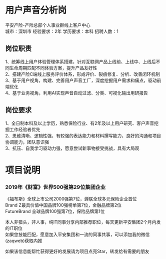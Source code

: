 # 用户声音分析岗
平安产险-产险总部个人事业群线上客户中心  
城市：深圳市 经验要求：2年 学历要求：本科  招聘人数：1

## 岗位职责
1、统筹线上用户体验管理体系搭建，针对互联网产品上线前、上线中、上线后不同生命周期匹配不同体验方案，提升产品友好性   
2、搭建产险C端线上服务评价体系，形成评价、裂痕修复、分析、改善闭环机制   
3、基于用户视角，构建、完善用户声音工厂，深度挖掘用户需求和痛点，驱动前端优化   
4、基于业务视角，利用AI实现声音自动过滤、分类、可视化输出用研报告

## 岗位要求
1、全日制本科及以上学历，熟悉保险行业、有2年及以上用户研究、客户声音挖掘工作经验者优先   
2、思维清晰、逻辑性强，有较强的表达能力和材料撰写能力，良好的沟通和项目协调能力，团队意识强   
3、抗压、自我学习驱动力强，愿意尝试新事物接受挑战，具有大局观

# 项目说明

### 2019年《财富》世界500强第29位集团企业
《福布斯》全球上市公司2000强第7位，蝉联全球多元保险企业首位  
Brand Z最具价值中国品牌100强榜单第7位，金融品牌第2位  
FutureBrand 全球品牌100强第7位，保险品牌第1位

本人非猎头，非人事，纯IT同事分享内部推荐职位，每天更新平安集团2个月内发的IT职位  
如果您技能匹配，愿意加入平安集团和一流的同事共事，可以添加我的微信(zaqweb)获取内推 

如果该信息能帮忙获得更好的发展请为项目点亮Star，转发给有需要的朋友




